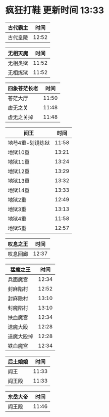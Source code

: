 # 疯狂打鞋 更新时间 13:33

| 古代霸主   | 时间    |
|--------|-------|
| 古代皇陵 | 12:52 |

| 无相天魔   | 时间    |
|--------|-------|
| 无相类狱 | 11:52 |
| 无相炼狱 | 11:52 |

| 四象苍茫长老   | 时间    |
|--------|-------|
| 苍茫大厅 | 11:50 |
| 虚无之关 | 11:48 |
| 虚无之关掉 | 11:48 |

| 间王   | 时间    |
|--------|-------|
| 地芍4重-划镜炼狱 | 11:58 |
| 地狱10重 | 13:21 |
| 地狱11重 | 13:24 |
| 地狱12重 | 13:29 |
| 地狱13重 | 13:32 |
| 地狱14重 | 13:33 |
| 地狱2重 | 12:49 |
| 地狱3重 | 13:13 |
| 地狱4重 | 11:58 |
| 地狱5重 | 12:57 |

| 叹息之王   | 时间    |
|--------|-------|
| 叹息回廊 | 12:37 |

| 猛魔之王   | 时间    |
|--------|-------|
| 兵面魔宫 | 12:34 |
| 封麻陷村 | 12:52 |
| 封麻隐村 | 13:10 |
| 封魔陷村 | 13:10 |
| 扶血魔宫 | 12:34 |
| 送魔大殴 | 12:28 |
| 送魔大殴掉 | 12:28 |
| 铁血魔宫 | 12:34 |

| 后土娘娘   | 时间    |
|--------|-------|
| 阎王 | 11:33 |
| 阎王殿 | 11:33 |

| 东岳大帝   | 时间    |
|--------|-------|
| 阎王殿 | 11:46 |